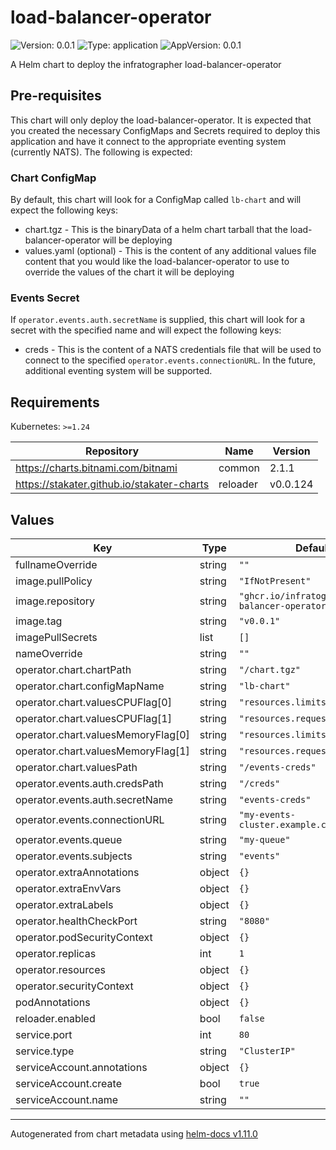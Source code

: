 # load-balancer-operator

![Version: 0.0.1](https://img.shields.io/badge/Version-0.0.1-informational?style=flat-square) ![Type: application](https://img.shields.io/badge/Type-application-informational?style=flat-square) ![AppVersion: 0.0.1](https://img.shields.io/badge/AppVersion-0.0.1-informational?style=flat-square)

A Helm chart to deploy the infratographer load-balancer-operator

## Pre-requisites

This chart will only deploy the load-balancer-operator. It is expected that you created the necessary ConfigMaps and Secrets required to deploy this application and have it connect to the appropriate eventing system (currently NATS).
The following is expected:

### Chart ConfigMap

By default, this chart will look for a ConfigMap called `lb-chart` and will expect the following keys:
- chart.tgz - This is the binaryData of a helm chart tarball that the load-balancer-operator will be deploying
- values.yaml (optional) - This is the content of any additional values file content that you would like the load-balancer-operator to use to override the values of the chart it will be deploying

### Events Secret

If `operator.events.auth.secretName` is supplied, this chart will look for a secret with the specified name and will expect the following keys:
- creds - This is the content of a NATS credentials file that will be used to connect to the specified `operator.events.connectionURL`. In the future, additional eventing system will be supported.

## Requirements

Kubernetes: `>=1.24`

| Repository | Name | Version |
|------------|------|---------|
| https://charts.bitnami.com/bitnami | common | 2.1.1 |
| https://stakater.github.io/stakater-charts | reloader | v0.0.124 |

## Values

| Key | Type | Default | Description |
|-----|------|---------|-------------|
| fullnameOverride | string | `""` |  |
| image.pullPolicy | string | `"IfNotPresent"` |  |
| image.repository | string | `"ghcr.io/infratographer/load-balancer-operator"` |  |
| image.tag | string | `"v0.0.1"` |  |
| imagePullSecrets | list | `[]` |  |
| nameOverride | string | `""` |  |
| operator.chart.chartPath | string | `"/chart.tgz"` |  |
| operator.chart.configMapName | string | `"lb-chart"` |  |
| operator.chart.valuesCPUFlag[0] | string | `"resources.limits.cpu"` |  |
| operator.chart.valuesCPUFlag[1] | string | `"resources.requests.cpu"` |  |
| operator.chart.valuesMemoryFlag[0] | string | `"resources.limits.memory"` |  |
| operator.chart.valuesMemoryFlag[1] | string | `"resources.requests.memory"` |  |
| operator.chart.valuesPath | string | `"/events-creds"` |  |
| operator.events.auth.credsPath | string | `"/creds"` |  |
| operator.events.auth.secretName | string | `"events-creds"` |  |
| operator.events.connectionURL | string | `"my-events-cluster.example.com:4222"` |  |
| operator.events.queue | string | `"my-queue"` |  |
| operator.events.subjects | string | `"events"` |  |
| operator.extraAnnotations | object | `{}` |  |
| operator.extraEnvVars | object | `{}` |  |
| operator.extraLabels | object | `{}` |  |
| operator.healthCheckPort | string | `"8080"` |  |
| operator.podSecurityContext | object | `{}` |  |
| operator.replicas | int | `1` |  |
| operator.resources | object | `{}` |  |
| operator.securityContext | object | `{}` |  |
| podAnnotations | object | `{}` |  |
| reloader.enabled | bool | `false` |  |
| service.port | int | `80` |  |
| service.type | string | `"ClusterIP"` |  |
| serviceAccount.annotations | object | `{}` |  |
| serviceAccount.create | bool | `true` |  |
| serviceAccount.name | string | `""` |  |

----------------------------------------------
Autogenerated from chart metadata using [helm-docs v1.11.0](https://github.com/norwoodj/helm-docs/releases/v1.11.0)
